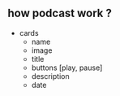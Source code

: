 ## how podcast work ?

- cards 
  * name
  * image 
  * title
  * buttons [play, pause]
  * description
  * date